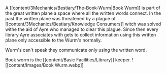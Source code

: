 A [[content/3Mechanics/Bestiary/The-Book-Wurm\|Book Wurm]] is part of the great written plane a space where all the written words connect. In the past the written plane was threatened by a plague of [[content/3Mechanics/Bestiary/Knowledge Consumers]] witch was solved withe the aid of Ayre who managed to clear this plague. Since then every library Ayre associates with gets to collect information using this written plane only accessible to the Wurm's normally.

Wurm's can't speak they communicate only using the written word.

Book worm is the [[content/Basic Facilities/Library]] keeper.
![[content/Images/Book Wurm.webp]]

